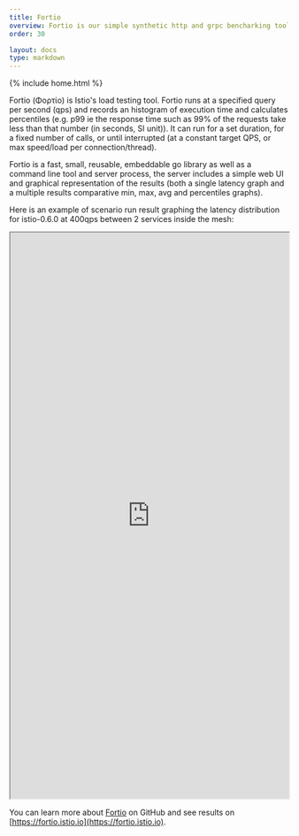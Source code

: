 ```yaml
---
title: Fortio
overview: Fortio is our simple synthetic http and grpc bencharking tool.
order: 30

layout: docs
type: markdown
---
```

{% include home.html %}

Fortio (Φορτίο) is Istio's load testing tool. Fortio runs at a specified query per second (qps) and records an histogram of execution time and calculates percentiles (e.g. p99 ie the response time such as 99% of the requests take less than that number (in seconds, SI unit)). It can run for a set duration, for a fixed number of calls, or until interrupted (at a constant target QPS, or max speed/load per connection/thread).

Fortio is a fast, small, reusable, embeddable go library as well as a command line tool and server process, the server includes a simple web UI and graphical representation of the results (both a single latency graph and a multiple results comparative min, max, avg and percentiles graphs).

Here is an example of scenario run result graphing the latency distribution for istio-0.6.0 at 400qps between 2 services inside the mesh:

<iframe src="https://fortio.istio.io/browse?url=2018-03-07-164634_0_6_0_400qps_scenario1_with_cache.json" width="100%" height="1024" scrolling="no"></iframe>


You can learn more about [Fortio](https://github.com/istio/fortio/blob/master/README.md#fortio) on GitHub and see results on [https://fortio.istio.io](https://fortio.istio.io).

